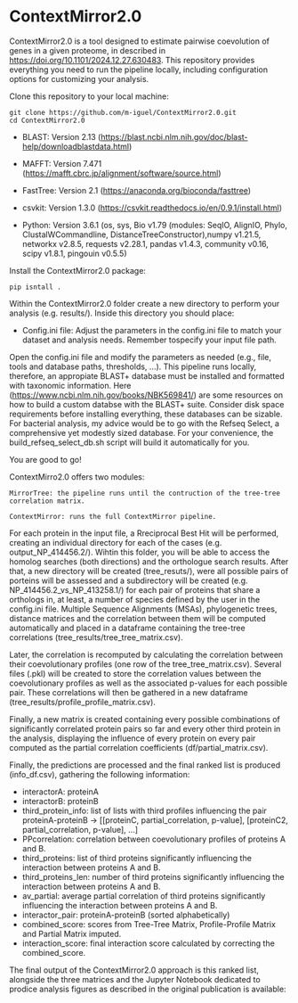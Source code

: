 # ContextMirror2.0 

ContextMirror2.0 is a tool designed to estimate pairwise coevolution of genes in a given proteome, in described in https://doi.org/10.1101/2024.12.27.630483. This repository provides everything you need to run the pipeline locally, including configuration options for customizing your analysis.

Clone this repository to your local machine:

    git clone https://github.com/m-iguel/ContextMirror2.0.git
    cd ContextMirror2.0

- BLAST: Version 2.13 (https://blast.ncbi.nlm.nih.gov/doc/blast-help/downloadblastdata.html)
- MAFFT: Version 7.471 (https://mafft.cbrc.jp/alignment/software/source.html)
- FastTree: Version 2.1 (https://anaconda.org/bioconda/fasttree)
- csvkit: Version 1.3.0 (https://csvkit.readthedocs.io/en/0.9.1/install.html)

- Python: Version 3.6.1 (os, sys, Bio v1.79 (modules: SeqIO, AlignIO, Phylo, ClustalWCommandline, DistanceTreeConstructor),numpy v1.21.5, networkx v2.8.5, requests v2.28.1, pandas v1.4.3, community v0.16, scipy v1.8.1, pingouin v0.5.5)

Install the ContextMirror2.0 package:

    pip isntall .

Within the ContextMirror2.0 folder create a new directory to perform your analysis (e.g. results/). Inside this directory you should place:

* Config.ini file: Adjust the parameters in the config.ini file to match your dataset and analysis needs. Remember tospecify your input file path.

Open the config.ini file and modify the parameters as needed (e.g., file, tools and database paths, thresholds, ...). This pipeline runs locally, therefore, an appropiate BLAST+ database must be installed and formatted with taxonomic information. Here (https://www.ncbi.nlm.nih.gov/books/NBK569841/) are some resources on how to build a custom databse with the BLAST+ suite. Consider disk space requirements before installing everything, these databases can be sizable. For bacterial analysis, my advice would be to go with the Refseq Select, a comprehensive yet modestly sized database. For your convenience, the build_refseq_select_db.sh script will build it automatically for you.

You are good to go!

ContextMirro2.0 offers two modules:

    MirrorTree: the pipeline runs until the contruction of the tree-tree correlation matrix.
    
    ContextMirror: runs the full ContextMirror pipeline.

For each protein in the input file, a Rreciprocal Best Hit will be performed, creating an individual directory for each of the cases (e.g. output_NP_414456.2/). Wihtin this folder, you will be able to access the homolog searches (both directions) and the orthologue search results. After that, a new directory will be created (tree_resuts/), were all possible pairs of porteins will be assessed and a subdirectory will be created (e.g. NP_414456.2_vs_NP_413258.1/) for each pair of proteins that share a orthologs in, at least, a number of species defined by the user in the config.ini file. Multiple Sequence Alignments (MSAs), phylogenetic trees, distance matrices and the correlation between them will be computed automatically and placed in a dataframe containing the tree-tree correlations (tree_results/tree_tree_matrix.csv).

Later, the correlation is recomputed by calculating the correlation between their coevolutionary profiles (one row of the tree_tree_matrix.csv). Several files (.pkl) will be created to store the correlation values between the coevolutionary profiles as well as the associated p-values for each possible pair. These correlations will then be gathered in a new dataframe (tree_results/profile_profile_matrix.csv).

Finally, a new matrix is created containing every possible combinations of significantly correlated protein pairs so far and every other third protein in the analysis, displaying the influence of every protein on every pair computed as the partial correlation coefficients (df/partial_matrix.csv).

Finally, the predictions are processed and the final ranked list is produced (info_df.csv), gathering the following information:

- interactorA: proteinA
- interactorB: proteinB
- third_protein_info: list of lists with third profiles influencing the pair proteinA-proteinB -> [[proteinC, partial_correlation, p-value], [proteinC2, partial_correlation, p-value], ...]
- PPcorrelation: correlation between coevolutionary profiles of proteins A and B.
- third_proteins: list of third proteins significantly influencing the interaction between proteins A and B.
- third_proteins_len: number of third proteins significantly influencing the interaction between proteins A and B.
- av_partial: average partial correlation of third proteins significantly influencing the interaction between proteins A and B.
- interactor_pair: proteinA-proteinB (sorted alphabetically)
- combined_score: scores from Tree-Tree Matrix, Profile-Profile Matrix and Partial Matrix imputed.
- interaction_score: final interaction score calculated by correcting the combined_score.

The final output of the ContextMirror2.0 approach is this ranked list, alongside the three matrices and the Jupyter Notebook dedicated to prodice analysis figures as described in the original publication is available:



